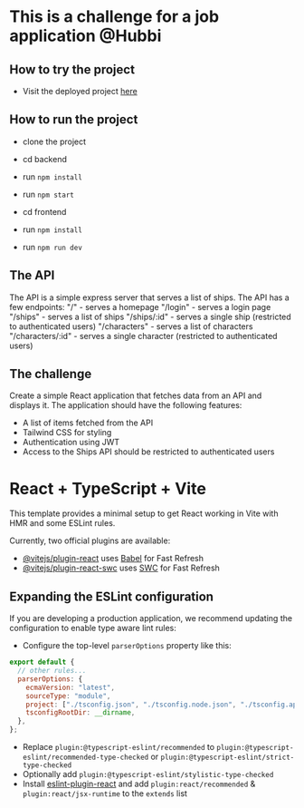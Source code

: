 # This is a challenge for a job application @Hubbi

## How to try the project

- Visit the deployed project [here](https://hubbi-challenge.vercel.app/)

## How to run the project

- clone the project
- cd backend
- run `npm install`
- run `npm start`

- cd frontend
- run `npm install`
- run `npm run dev`

## The API

The API is a simple express server that serves a list of ships. The API has a few endpoints:
"/" - serves a homepage
"/login" - serves a login page
"/ships" - serves a list of ships
"/ships/:id" - serves a single ship (restricted to authenticated users)
"/characters" - serves a list of characters
"/characters/:id" - serves a single character (restricted to authenticated users)

## The challenge

Create a simple React application that fetches data from an API and displays it. The application should have the following features:

- A list of items fetched from the API
- Tailwind CSS for styling
- Authentication using JWT
- Access to the Ships API should be restricted to authenticated users

# React + TypeScript + Vite

This template provides a minimal setup to get React working in Vite with HMR and some ESLint rules.

Currently, two official plugins are available:

- [@vitejs/plugin-react](https://github.com/vitejs/vite-plugin-react/blob/main/packages/plugin-react/README.md) uses [Babel](https://babeljs.io/) for Fast Refresh
- [@vitejs/plugin-react-swc](https://github.com/vitejs/vite-plugin-react-swc) uses [SWC](https://swc.rs/) for Fast Refresh

## Expanding the ESLint configuration

If you are developing a production application, we recommend updating the configuration to enable type aware lint rules:

- Configure the top-level `parserOptions` property like this:

```js
export default {
  // other rules...
  parserOptions: {
    ecmaVersion: "latest",
    sourceType: "module",
    project: ["./tsconfig.json", "./tsconfig.node.json", "./tsconfig.app.json"],
    tsconfigRootDir: __dirname,
  },
};
```

- Replace `plugin:@typescript-eslint/recommended` to `plugin:@typescript-eslint/recommended-type-checked` or `plugin:@typescript-eslint/strict-type-checked`
- Optionally add `plugin:@typescript-eslint/stylistic-type-checked`
- Install [eslint-plugin-react](https://github.com/jsx-eslint/eslint-plugin-react) and add `plugin:react/recommended` & `plugin:react/jsx-runtime` to the `extends` list
